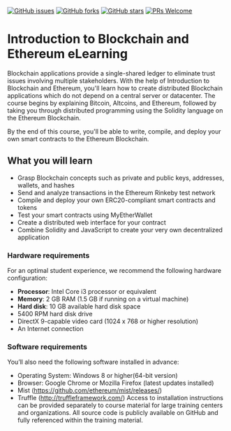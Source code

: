 [![GitHub issues](https://img.shields.io/github/issues/TrainingByPackt/Introduction-to-Blockchain-and-Ethereum-eLearning.svg)](https://github.com/TrainingByPackt/Introduction-to-Blockchain-and-Ethereum-eLearning/issues)
[![GitHub forks](https://img.shields.io/github/forks/TrainingByPackt/Introduction-to-Blockchain-and-Ethereum-eLearning.svg)](https://github.com/TrainingByPackt/Introduction-to-Blockchain-and-Ethereum-eLearning/network)
[![GitHub stars](https://img.shields.io/github/stars/TrainingByPackt/Introduction-to-Blockchain-and-Ethereum-eLearning.svg)](https://github.com/TrainingByPackt/Introduction-to-Blockchain-and-Ethereum-eLearning/stargazers)
[![PRs Welcome](https://img.shields.io/badge/PRs-welcome-brightgreen.svg)](https://github.com/TrainingByPackt/Introduction-to-Blockchain-and-Ethereum-eLearning/pulls)



# Introduction to Blockchain and Ethereum eLearning
Blockchain applications provide a single-shared ledger to eliminate trust issues involving multiple stakeholders.
With the help of Introduction to Blockchain and Ethereum, you'll learn how to create distributed Blockchain applications which do not depend on a central server or datacenter. The course begins by explaining Bitcoin, Altcoins, and Ethereum, followed by taking you through distributed programming using the Solidity language on the Ethereum Blockchain.

By the end of this course, you'll be able to write, compile, and deploy your own smart contracts to the Ethereum Blockchain.



## What you will learn
* Grasp Blockchain concepts such as private and public keys, addresses, wallets, and hashes
* Send and analyze transactions in the Ethereum Rinkeby test network
* Compile and deploy your own ERC20-compliant smart contracts and tokens
* Test your smart contracts using MyEtherWallet
* Create a distributed web interface for your contract
* Combine Solidity and JavaScript to create your very own decentralized application



### Hardware requirements
For an optimal student experience, we recommend the following hardware configuration:
* **Processor**: Intel Core i3 processor or equivalent
* **Memory**: 2 GB RAM (1.5 GB if running on a virtual machine)
* **Hard disk**: 10 GB available hard disk space
* 5400 RPM hard disk drive
* DirectX 9-capable video card (1024 x 768 or higher resolution)
* An Internet connection



### Software requirements
You’ll also need the following software installed in advance:
* Operating System: Windows 8 or higher(64-bit version)
* Browser: Google Chrome or Mozilla Firefox (latest updates installed)
* Mist (https://github.com/ethereum/mist/releases/)
* Truffle (http://truffleframework.com/)
Access to installation instructions can be provided separately to course material for large training centers and organizations. All source code is publicly available on GitHub and fully referenced within the training material.




